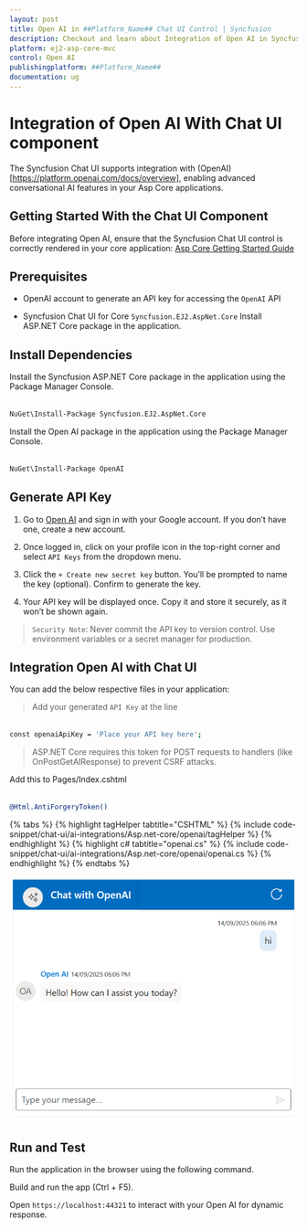 ```yaml
---
layout: post
title: Open AI in ##Platform_Name## Chat UI Control | Syncfusion
description: Checkout and learn about Integration of Open AI in Syncfusion ##Platform_Name## Chat UI control of Syncfusion Essential JS 2 and more.
platform: ej2-asp-core-mvc
control: Open AI
publishingplatform: ##Platform_Name##
documentation: ug
---
```


# Integration of Open AI With Chat UI component 

The Syncfusion Chat UI supports integration with (OpenAI)[https://platform.openai.com/docs/overview], enabling advanced conversational AI features in your Asp Core applications.

## Getting Started With the Chat UI Component

Before integrating Open AI, ensure that the Syncfusion Chat UI control is correctly rendered in your core application:
[ Asp Core Getting Started Guide](../getting-started)

## Prerequisites

* OpenAI account to generate an API key for accessing the `OpenAI` API

* Syncfusion Chat UI for Core `Syncfusion.EJ2.AspNet.Core` Install ASP.NET Core package in the application.

## Install Dependencies

Install the Syncfusion ASP.NET Core package in the application using the Package Manager Console.

```bash 

NuGet\Install-Package Syncfusion.EJ2.AspNet.Core
```

Install the Open AI package in the application using the Package Manager Console.

```bash 

NuGet\Install-Package OpenAI

```


## Generate API Key

1. Go to [Open AI](https://platform.openai.com/docs/overview) and sign in with your Google account. If you don’t have one, create a new account. 

2. Once logged in, click on your profile icon in the top-right corner and select `API Keys` from the dropdown menu.  

3. Click the `+ Create new secret key` button. You’ll be prompted to name the key (optional). Confirm to generate the key.

4. Your API key will be displayed once. Copy it and store it securely, as it won’t be shown again.

> `Security Note`: Never commit the API key to version control. Use environment variables or a secret manager for production.

##  Integration Open AI with Chat UI

You can add the below respective files in your application:

> Add your generated `API Key` at the line 

```bash

const openaiApiKey = 'Place your API key here';  

```

> ASP.NET Core requires this token for POST requests to handlers (like OnPostGetAIResponse) to prevent CSRF attacks.

Add this to Pages/Index.cshtml

```bash

@Html.AntiForgeryToken()

```

{% tabs %}
{% highlight tagHelper tabtitle="CSHTML" %}
{% include code-snippet/chat-ui/ai-integrations/Asp.net-core/openai/tagHelper %}
{% endhighlight %}
{% highlight c# tabtitle="openai.cs" %}
{% include code-snippet/chat-ui/ai-integrations/Asp.net-core/openai/openai.cs %}
{% endhighlight %}
{% endtabs %}
  
![Open AI](../../images/openai.png)

## Run and Test 

Run the application in the browser using the following command.

Build and run the app (Ctrl + F5).

Open `https://localhost:44321` to interact with your Open AI for dynamic response.